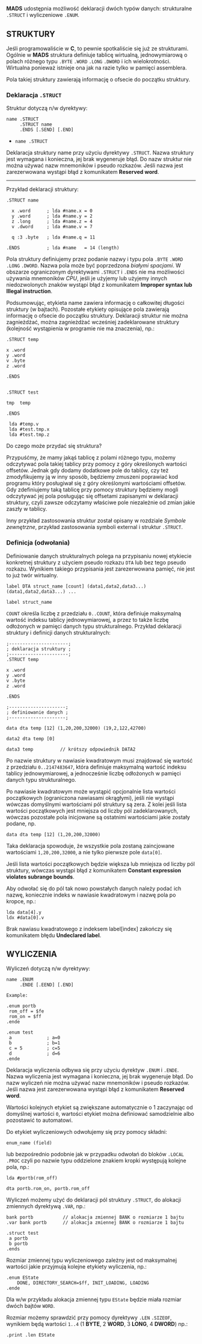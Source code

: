 #

**MADS** udostępnia możliwość deklaracji dwóch typów danych: strukturalne `.STRUCT` i wyliczeniowe `.ENUM`.

## STRUKTURY

Jeśli programowaliście w **C**, to pewnie spotkaliście się już ze strukturami. Ogólnie w **MADS** struktura definiuje tablicę wirtualną, jednowymiarową o polach różnego typu `.BYTE` `.WORD` `.LONG` `.DWORD` i ich wielokrotności. Wirtualna ponieważ istnieje ona jak na razie tylko w pamięci assemblera.

Pola takiej struktury zawierają informację o ofsecie do początku struktury.

### Deklaracja `.STRUCT`

Struktur dotyczą n/w dyrektywy:

```
name .STRUCT
     .STRUCT name
     .ENDS [.SEND] [.END]
```

* `name .STRUCT`

Deklaracja struktury name przy użyciu dyrektywy `.STRUCT`. Nazwa struktury jest wymagana i konieczna, jej brak wygeneruje błąd. Do nazw struktur nie można używać nazw mnemoników i pseudo rozkazów. Jeśli nazwa jest zarezerwowana wystąpi błąd z komunikatem **Reserved word**.

---

Przykład deklaracji struktury:

```
.STRUCT name

  x .word      ; lda #name.x = 0
  y .word      ; lda #name.y = 2
  z .long      ; lda #name.z = 4
  v .dword     ; lda #name.v = 7

  q :3 .byte   ; lda #name.q = 11

.ENDS          ; lda #name   = 14 (length)
```

Pola struktury definiujemy przez podanie nazwy i typu pola `.BYTE` `.WORD` `.LONG` `.DWORD`. Nazwa pola może być poprzedzona *białymi spacjami*. W obszarze ograniczonym dyrektywami `.STRUCT` i `.ENDS` nie ma możliwości używania mnemoników *CPU*, jeśli je użyjemy lub użyjemy innych niedozwolonych znaków wystąpi błąd z komunikatem **Improper syntax lub Illegal instruction**.

Podsumowując, etykieta name zawiera informację o całkowitej długości struktury (w bajtach). Pozostałe etykiety opisujące pola zawierają informację o ofsecie do początku struktury.
Deklaracji struktur nie można zagnieżdżać, można zagnieżdżać wcześniej zadeklarowane struktury (kolejność wystąpienia w programie nie ma znaczenia), np.:

```
.STRUCT temp

x .word
y .word
v .byte
z .word

.ENDS


.STRUCT test

tmp  temp

.ENDS

 lda #temp.v
 lda #test.tmp.x
 lda #test.tmp.z
```

Do czego może przydać się struktura?

Przypuśćmy, że mamy jakąś tablicę z polami różnego typu, możemy odczytywać pola takiej tablicy przy pomocy z góry określonych wartości offsetów. Jednak gdy dodamy dodatkowe pole do tablicy, czy też zmodyfikujemy ją w inny sposób, będziemy zmuszeni poprawiać kod programu który posługiwał się z góry określonymi wartościami offsetów. Gdy zdefiniujemy taką tablicę przy pomocy struktury będziemy mogli odczytywać jej pola posługując się offsetami zapisanymi w deklaracji struktury, czyli zawsze odczytamy właściwe pole niezależnie od zmian jakie zaszły w tablicy.

Inny przykład zastosowania struktur został opisany w rozdziale *Symbole zewnętrzne*, przykład zastosowania symboli external i struktur `.STRUCT`.

### Definicja (odwołania)

Definiowanie danych strukturalnych polega na przypisaniu nowej etykiecie konkretnej struktury z użyciem pseudo rozkazu `DTA` lub bez tego pseudo rozkazu. Wynikiem takiego przypisania jest zarezerwowana pamięć, nie jest to już twór wirtualny.

```
label DTA struct_name [count] (data1,data2,data3...) (data1,data2,data3...) ...

label struct_name
```

`COUNT` określa liczbę z przedziału `0..COUNT`, która definiuje maksymalną wartość indeksu tablicy jednowymiarowej, a przez to także liczbę odłożonych w pamięci danych typu strukturalnego.
Przykład deklaracji struktury i definicji danych strukturalnych:

```
;----------------------;
; deklaracja struktury ;
;----------------------;
.STRUCT temp

x .word
y .word
v .byte
z .word

.ENDS

;---------------------;
; definiowanie danych ;
;---------------------;

data dta temp [12] (1,20,200,32000) (19,2,122,42700)

data2 dta temp [0]

data3 temp          // krótszy odpowiednik DATA2
```

Po nazwie struktury w nawiasie kwadratowym musi znajdować się wartość z przedziału `0..2147483647`, która definiuje maksymalną wartość indeksu tablicy jednowymiarowej, a jednocześnie liczbę odłożonych w pamięci danych typu strukturalnego.

Po nawiasie kwadratowym może wystąpić opcjonalnie lista wartości początkowych (ograniczona nawiasami okrągłymi), jeśli nie wystąpi wówczas domyślnymi wartościami pól struktury są zera. Z kolei jeśli lista wartości początkowych jest mniejsza od liczby pól zadeklarowanych, wówczas pozostałe pola inicjowane są ostatnimi wartościami jakie zostały podane, np.

    data dta temp [12] (1,20,200,32000)

Taka deklaracja spowoduje, że wszystkie pola zostaną zaincjowane wartościami `1,20,200,32000`, a nie tylko pierwsze pole `data[0]`.

Jeśli lista wartości początkowych będzie większa lub mniejsza od liczby pól struktury, wówczas wystąpi błąd z komunikatem **Constant expression violates subrange bounds**.

Aby odwołać się do pól tak nowo powstałych danych należy podać ich nazwę, koniecznie indeks w nawiasie kwadratowym i nazwę pola po kropce, np.:

    lda data[4].y
    ldx #data[0].v

Brak nawiasu kwadratowego z indeksem label[index] zakończy się komunikatem błędu **Undeclared label**.

## WYLICZENIA

Wyliczeń dotyczą n/w dyrektywy:

```
name .ENUM
     .ENDE [.EEND] [.END]

Example:

.enum portb
 rom_off = $fe
 rom_on = $ff
.ende

.enum test
 a             ; a=0
 b             ; b=1
 c = 5         ; c=5
 d             ; d=6
.ende
```

Deklaracja wyliczenia odbywa się przy użyciu dyrektyw `.ENUM` i `.ENDE`. Nazwa wyliczenia jest wymagana i konieczna, jej brak wygeneruje błąd. Do nazw wyliczeń nie można używać nazw mnemoników i pseudo rozkazów. Jeśli nazwa jest zarezerwowana wystąpi błąd z komunikatem **Reserved word**.

Wartości kolejnych etykiet są zwiększane automatycznie o 1 zaczynając od domyślnej wartości `0`, wartości etykiet można definiować samodzielnie albo pozostawić to automatowi.

Do etykiet wyliczeniowych odwołujemy się przy pomocy składni:

    enum_name (field)

lub bezpośrednio podobnie jak w przypadku odwołań do bloków `.LOCAL` `.PROC` czyli po nazwie typu oddzielone znakiem kropki występują kolejne pola, np.:

```
lda #portb(rom_off)

dta portb.rom_on, portb.rom_off
```

Wyliczeń możemy użyć do deklaracji pól struktury `.STRUCT`, do alokacji zmiennych dyrektywą `.VAR`, np.:

```
bank portb           // alokacja zmiennej BANK o rozmiarze 1 bajtu
.var bank portb      // alokacja zmiennej BANK o rozmiarze 1 bajtu

.struct test
 a portb
 b portb
.ends
```

Rozmiar zmiennej typu wyliczeniowego zależny jest od maksymalnej wartości jakie przyjmują kolejne etykiety wyliczenia, np.:

```
.enum EState
    DONE, DIRECTORY_SEARCH=$ff, INIT_LOADING, LOADING
.ende
```

Dla w/w przykładu alokacja zmiennej typu `EState` będzie miała rozmiar dwóch bajtów `WORD`.

Rozmiar możemy sprawdzić przy pomocy dyrektywy `.LEN` `.SIZEOF`, wynikiem będą wartości `1..4` (1 **BYTE**, 2 **WORD**, 3 **LONG**, 4 **DWORD**) np.:

    .print .len EState
